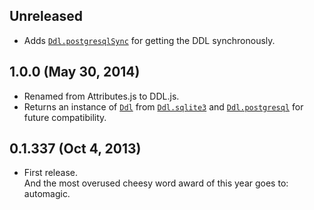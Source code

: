 ## Unreleased
- Adds [`Ddl.postgresqlSync`][] for getting the DDL synchronously.

[`Ddl.postgresqlSync`]: https://github.com/moll/js-ddl/blob/master/doc/API.md#Ddl.postgresqlSync

## 1.0.0 (May 30, 2014)
- Renamed from Attributes.js to DDL.js.
- Returns an instance of [`Ddl`][] from [`Ddl.sqlite3`][] and
  [`Ddl.postgresql`][] for future compatibility.

[`Ddl`]: https://github.com/moll/js-ddl/blob/master/doc/API.md#Ddl
[`Ddl.postgresql`]: https://github.com/moll/js-ddl/blob/master/doc/API.md#Ddl.postgresql
[`Ddl.sqlite3`]: https://github.com/moll/js-ddl/blob/master/doc/API.md#Ddl.sqlite3

## 0.1.337 (Oct 4, 2013)
- First release.  
  And the most overused cheesy word award of this year goes to: automagic.
